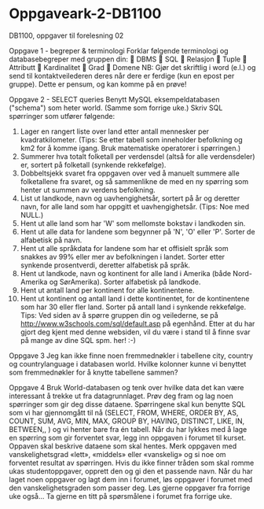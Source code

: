 # Oppgaveark-2-DB1100
DB1100, oppgaver til forelesning 02

Oppgave 1 - begreper & terminologi
Forklar følgende terminologi og databasebegreper med gruppen din:
 DBMS
 SQL
 Relasjon
 Tuple
 Attributt
 Kardinalitet
 Grad
 Domene
NB: Gjør det skriftlig i word (e.l.) og send til kontaktveilederen deres når dere er ferdige (kun en
epost per gruppe). Dette er pensum, og kan komme på en prøve!


Oppgave 2 - SELECT queries
Benytt MySQL eksempeldatabasen ("schema") som heter world. (Samme som forrige uke.)
Skriv SQL spørringer som utfører følgende:
1. Lager en rangert liste over land etter antall mennesker per kvadratkilometer. (Tips: Se etter
tabell som inneholder befolkning og km2
for å komme igang. Bruk matematiske operatorer i
spørringen.)
2. Summerer hva totalt folketall per verdensdel (altså for alle verdensdeler) er, sortert på
folketall (synkende rekkefølge).
3. Dobbeltsjekk svaret fra oppgaven over ved å manuelt summere alle folketallene fra svaret,
og så sammenlikne de med en ny spørring som henter ut summen av verdens befolkning.
4. List ut landkode, navn og uavhengighetsår, sortert på år og deretter navn, for alle land som
har oppgitt et uavhengighetsår. (Tips: Noe med NULL.)
5. Hent ut alle land som har 'W' som mellomste bokstav i landkoden sin.
6. Hent ut alle data for landene som begynner på 'N', 'O' eller 'P'. Sorter de alfabetisk på navn.
7. Hent ut alle språkdata for landene som har et offisielt språk som snakkes av 99% eller mer av
befolkningen i landet. Sorter etter synkende prosentverdi, deretter alfabetisk på språk.
8. Hent ut landkode, navn og kontinent for alle land i Amerika (både Nord-Amerika og SørAmerika).
Sorter alfabetisk på landkode.
9. Hent ut antall land per kontinent for alle kontinentene.
10. Hent ut kontinent og antall land i dette kontinentet, for de kontinentene som har 30 eller fler
land. Sorter på antall land i synkende rekkefølge.
Tips: Ved siden av å spørre gruppen din og veilederne, se på
http://www.w3schools.com/sql/default.asp på egenhånd. Etter at du har gjort deg kjent med
denne websiden, vil du være i stand til å finne svar på mange av dine SQL spm. her! :-)


Oppgave 3
Jeg kan ikke finne noen fremmednøkler i tabellene city, country og countrylanguage i
databasen world. Hvilke kolonner kunne vi benyttet som fremmednøkler for å knytte tabellene
sammen?


Oppgave 4
Bruk World-databasen og tenk over hvilke data det kan være interessant å trekke ut fra
datagrunnlaget. Prøv deg fram og lag noen spørringer som gir deg disse dataene. Spørringene skal
kun benytte SQL som vi har gjennomgått til nå (SELECT, FROM, WHERE, ORDER BY, AS,
COUNT, SUM, AVG, MIN, MAX, GROUP BY, HAVING, DISTINCT, LIKE, IN,
BETWEEN,<WILDCARDS>, <operatorer>) og vi henter bare fra én tabell. Når du har lykkes
med å lage en spørring som gir forventet svar, legg inn oppgaven i forumet til kurset. Oppaven skal
beskrive dataene som skal hentes. Merk oppgaven med vanskelighetsgrad «lett», «middels» eller
«vanskelig» og si noe om forventet resultat av spørringen. Hvis du ikke finner tråden som skal romme
ukas studentoppgaver, opprett den og gi den et passende navn.
Når du har laget noen oppgaver og lagt dem inn i forumet, løs oppgaver i forumet med den
vanskelighetsgraden som passer deg. Løs gjerne oppgaver fra forrige uke også...
Ta gjerne en titt på spørsmålene i forumet fra forrige uke.
